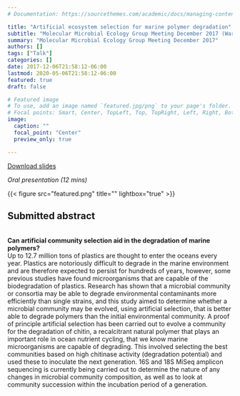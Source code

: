 ```yaml
---
# Documentation: https://sourcethemes.com/academic/docs/managing-content/

title: "Artificial ecosystem selection for marine polymer degradation"
subtitle: "Molecular Microbial Ecology Group Meeting December 2017 (Warwick, UK)"
summary: "Molecular Microbial Ecology Group Meeting December 2017"
authors: []
tags: ["Talk"]
categories: []
date: 2017-12-06T21:58:12-06:00
lastmod: 2020-05-06T21:58:12-06:00
featured: true
draft: false

# Featured image
# To use, add an image named `featured.jpg/png` to your page's folder.
# Focal points: Smart, Center, TopLeft, Top, TopRight, Left, Right, BottomLeft, Bottom, BottomRight.
image:
  caption: ""
  focal_point: "Center"
  preview_only: true

---
```

<i class="fas fa-file-pdf"></i>[Download slides](MMEG.pdf)&nbsp;&nbsp;&nbsp;&nbsp;


_Oral presentation (12 mins)_

{{< figure src="featured.png" title="" lightbox="true" >}}

<h2>Submitted abstract</h2></br>
<strong>Can artificial community selection aid in the degradation of marine polymers?</strong></br>
Up to 12.7 million tons of plastics are thought to enter the oceans every year. Plastics are notoriously difficult to degrade in the marine environment and are therefore expected to persist for hundreds of years, however, some previous studies have found microorganisms that are capable of the biodegradation of plastics. Research has shown that a microbial community or consortia may be able to degrade environmental contaminants more efficiently than single strains, and this study aimed to determine whether a microbial community may be evolved, using artificial selection, that is better able to degrade polymers than the initial environmental community. A proof of principle artificial selection has been carried out to evolve a community for the degradation of chitin, a recalcitrant natural polymer that plays an important role in ocean nutrient cycling, that we know marine microorganisms are capable of degrading. This involved selecting the best communities based on high chitinase activity (degradation potential) and used these to inoculate the next generation. 16S and 18S MiSeq amplicon sequencing is currently being carried out to determine the nature of any changes in microbial community composition, as well as to look at community succession within the incubation period of a generation. 

